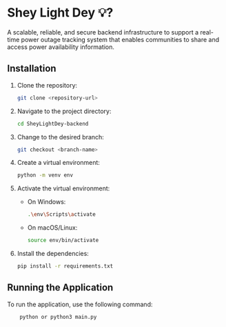 # Shey Light Dey 💡?

A scalable, reliable, and secure backend infrastructure to support a real-time power outage tracking system that enables communities to share and access power availability information.

## Installation

1. Clone the repository:

    ```sh
    git clone <repository-url>
    ```

2. Navigate to the project directory:

    ```sh
    cd SheyLightDey-backend
    ```

3. Change to the desired branch:

    ```sh
    git checkout <branch-name>
    ```

4. Create a virtual environment:

    ```sh
    python -m venv env
    ```

5. Activate the virtual environment:
    - On Windows:

        ```sh
        .\env\Scripts\activate
        ```

    - On macOS/Linux:

        ```sh
        source env/bin/activate
        ```

6. Install the dependencies:

    ```sh
    pip install -r requirements.txt
    ```

## Running the Application

To run the application, use the following command:

```sh
    python or python3 main.py
```
